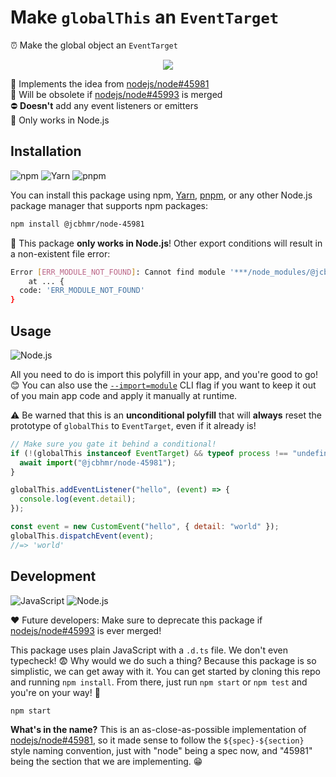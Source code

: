 # Make `globalThis` an `EventTarget`

⏰ Make the global object an `EventTarget`

<div align="center">

![](https://user-images.githubusercontent.com/61068799/241071338-c228584f-7442-4910-aec9-92f0142fc6a6.png)

</div>

🙌 Implements the idea from [nodejs/node#45981] \
👴 Will be obsolete if [nodejs/node#45993] is merged \
⛔ **Doesn't** add any event listeners or emitters \
🛑 Only works in Node.js

## Installation

![npm](https://img.shields.io/static/v1?style=for-the-badge&message=npm&color=CB3837&logo=npm&logoColor=FFFFFF&label=)
![Yarn](https://img.shields.io/static/v1?style=for-the-badge&message=Yarn&color=2C8EBB&logo=Yarn&logoColor=FFFFFF&label=)
![pnpm](https://img.shields.io/static/v1?style=for-the-badge&message=pnpm&color=222222&logo=pnpm&logoColor=F69220&label=)

You can install this package using npm, [Yarn], [pnpm], or any other Node.js
package manager that supports npm packages:

```sh
npm install @jcbhmr/node-45981
```

🛑 This package **only works in Node.js**! Other export conditions will result
in a non-existent file error:

```sh
Error [ERR_MODULE_NOT_FOUND]: Cannot find module '***/node_modules/@jcbhmr/node-45981/DNE'
    at ... {
  code: 'ERR_MODULE_NOT_FOUND'
}
```

## Usage

![Node.js](https://img.shields.io/static/v1?style=for-the-badge&message=Node.js&color=339933&logo=Node.js&logoColor=FFFFFF&label=)

All you need to do is import this polyfill in your app, and you're good to go!
😊 You can also use the [`--import=module`] CLI flag if you want to keep it out
of you main app code and apply it manually at runtime.

⚠️ Be warned that this is an **unconditional polyfill** that will **always**
reset the prototype of `globalThis` to `EventTarget`, even if it already is!

```js
// Make sure you gate it behind a conditional!
if (!(globalThis instanceof EventTarget) && typeof process !== "undefined") {
  await import("@jcbhmr/node-45981");
}

globalThis.addEventListener("hello", (event) => {
  console.log(event.detail);
});

const event = new CustomEvent("hello", { detail: "world" });
globalThis.dispatchEvent(event);
//=> 'world'
```

## Development

![JavaScript](https://img.shields.io/static/v1?style=for-the-badge&message=JavaScript&color=222222&logo=JavaScript&logoColor=F7DF1E&label=)
![Node.js](https://img.shields.io/static/v1?style=for-the-badge&message=Node.js&color=339933&logo=Node.js&logoColor=FFFFFF&label=)

❤️ Future developers: Make sure to deprecate this package if [nodejs/node#45993]
is ever merged!

This package uses plain JavaScript with a `.d.ts` file. We don't even typecheck!
😨 Why would we do such a thing? Because this package is so simplistic, we can
get away with it. You can get started by cloning this repo and running
`npm install`. From there, just run `npm start` or `npm test` and you're on your
way! 🚀

```sh
npm start
```

**What's in the name?** This is an as-close-as-possible implementation of
[nodejs/node#45981], so it made sense to follow the `${spec}-${section}` style
naming convention, just with "node" being a spec now, and "45981" being the
section that we are implementing. 😁

[yarn]: https://yarnpkg.com/
[pnpm]: https://pnpm.io/
[nodejs/node#45981]: https://github.com/nodejs/node/issues/45981
[nodejs/node#45993]: https://github.com/nodejs/node/pull/45993
[`--import=module`]: https://nodejs.org/api/cli.html#--importmodule
